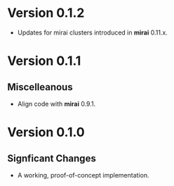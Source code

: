 # Version 0.1.2

 * Updates for mirai clusters introduced in **mirai** 0.11.x.

# Version 0.1.1

## Miscelleanous

 * Align code with **mirai** 0.9.1.

# Version 0.1.0

## Signficant Changes

 * A working, proof-of-concept implementation.
